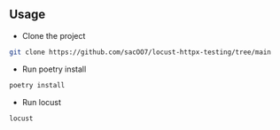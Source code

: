 ## Usage
- Clone the project
```bash
git clone https://github.com/sacOO7/locust-httpx-testing/tree/main
```
- Run poetry install
```bash
poetry install
```
- Run locust
```bash
locust
```
